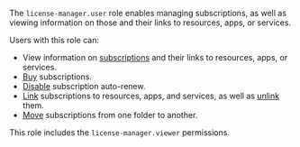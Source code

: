 The `license-manager.user` role enables managing subscriptions, as well as viewing information on those and their links to resources, apps, or services.

Users with this role can:
* View information on [subscriptions](../../marketplace/concepts/users/subscription.md) and their links to resources, apps, or services.
* [Buy](../../marketplace/operations/users/buy-subscription.md) subscriptions.
* [Disable](../../marketplace/operations/users/cancel-subscription.md) subscription auto-renew.
* [Link](../../marketplace/operations/users/lock-subscription.md) subscriptions to resources, apps, and services, as well as [unlink](../../marketplace/operations/users/unlock-subscription.md) them.
* [Move](../../marketplace/operations/users/move-subscription.md) subscriptions from one folder to another.

This role includes the `license-manager.viewer` permissions.